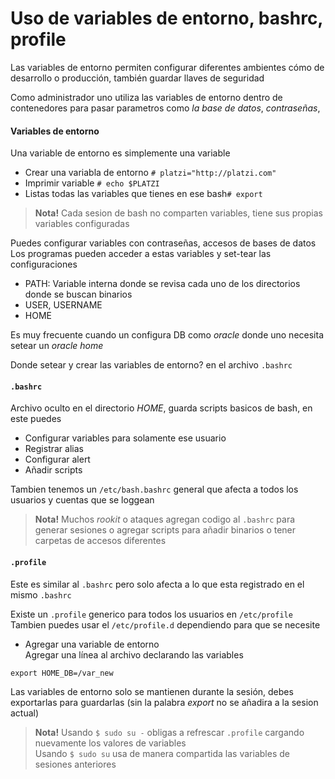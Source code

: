 # Uso de variables de entorno, bashrc, profile
Las variables de entorno permiten configurar diferentes ambientes cómo de desarrollo o producción, también guardar llaves de seguridad

Como administrador uno utiliza las variables de entorno dentro de contenedores
para pasar parametros como _la base de datos_, _contraseñas_,

#### Variables de entorno
Una variable de entorno es simplemente una variable

- Crear una variabla de entorno `# platzi="http://platzi.com"`
- Imprimir variable `# echo $PLATZI`
- Listas todas las variables que tienes en ese bash`# export`

> **Nota!** Cada sesion de bash no comparten variables,
tiene sus propias variables configuradas

Puedes configurar variables con contraseñas, accesos de bases de datos  
Los programas pueden acceder a estas variables y set-tear las configuraciones

- PATH: Variable interna donde se revisa cada uno de los directorios donde se buscan binarios
- USER, USERNAME
- HOME

Es muy frecuente cuando un configura DB como _oracle_ donde uno necesita setear un _oracle home_

Donde setear y crear las variables de entorno? en el archivo `.bashrc`

#### `.bashrc`
Archivo oculto en el directorio _HOME_, guarda scripts basicos de bash, en este puedes
- Configurar variables para solamente ese usuario
- Registrar alias
- Configurar alert
- Añadir scripts

Tambien tenemos un `/etc/bash.bashrc` general que afecta a todos los usuarios y cuentas que se loggean

> **Nota!** Muchos _rookit_ o ataques agregan codigo al `.bashrc` para generar sesiones o agregar scripts
para añadir binarios o tener carpetas de accesos diferentes

#### `.profile`
Este es similar al `.bashrc` pero solo afecta a lo que esta registrado en el mismo `.bashrc`

Existe un `.profile` generico para todos los usuarios en `/etc/profile`
Tambien puedes usar el `/etc/profile.d` dependiendo para que se necesite

- Agregar una variable de entorno  
Agregar una línea al archivo declarando las variables
```
export HOME_DB=/var_new
```
Las variables de entorno solo se mantienen durante la sesión, debes exportarlas para guardarlas
(sin la palabra _export_ no se añadira a la sesion actual)

> **Nota!** Usando `$ sudo su -` obligas a refrescar `.profile` cargando nuevamente los valores de variables  
Usando `$ sudo su` usa de manera compartida las variables de sesiones anteriores
